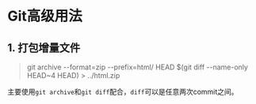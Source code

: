 # Git高级用法



## 1. 打包增量文件

>  git archive --format=zip --prefix=html/ HEAD $(git diff --name-only HEAD~4 HEAD) > ../html.zip

主要使用`git archive`和`git diff`配合，`diff`可以是任意两次commit之间。